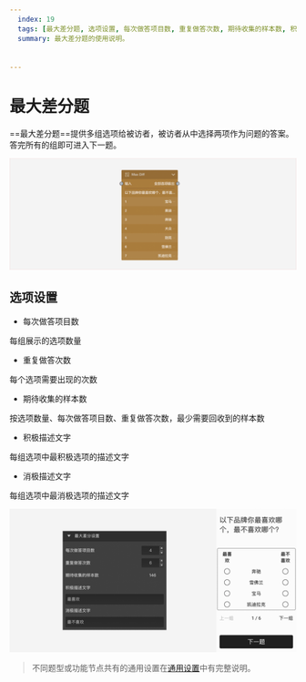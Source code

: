 ```yaml
---
  index: 19
  tags: [最大差分题, 选项设置, 每次做答项目数, 重复做答次数, 期待收集的样本数, 积极描述文字, 消极描述文字]
  summary: 最大差分题的使用说明。


---
```







# 最大差分题

==最大差分题==提供多组选项给被访者，被访者从中选择两项作为问题的答案。答完所有的组即可进入下一题。

<img src='../assets/questionnaireNodes/19max-diff/node.png'>

## 选项设置

+ 每次做答项目数

每组展示的选项数量

+ 重复做答次数

每个选项需要出现的次数

+ 期待收集的样本数

按选项数量、每次做答项目数、重复做答次数，最少需要回收到的样本数

+ 积极描述文字

每组选项中最积极选项的描述文字

+ 消极描述文字

每组选项中最消极选项的描述文字

<img src='../assets/questionnaireNodes/19max-diff/setting.png'>


> 不同题型或功能节点共有的通用设置在[通用设置](../../11nodeSettings/concept.md)中有完整说明。